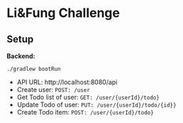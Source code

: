 # Li&Fung Challenge

## Setup
**Backend:**
```
./gradlew bootRun
```
* API URL: http://localhost:8080/api
* Create user: `POST: /user`
* Get Todo list of user: `GET: /user/{userId}/todo}`
* Update Todo of user: `PUT: /user/{userId}/todo/{id}}`
* Create Todo item: `POST: /user/{userId}/todo}`
